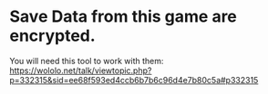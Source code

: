 # Save Data from this game are encrypted.

You will need this tool to work with them:
https://wololo.net/talk/viewtopic.php?p=332315&sid=ee68f593ed4ccb6b7b6c96d4e7b80c5a#p332315

